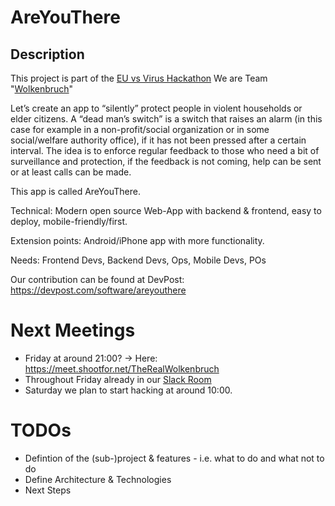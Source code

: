 # AreYouThere

## Description

This project is part of the [EU vs Virus Hackathon](https://euvsvirus.org/)
We are Team "[Wolkenbruch](https://github.com/TheRealWolkenbruch/)"

Let’s create an app to “silently” protect people in violent households or elder citizens. A “dead man’s switch” is a switch that raises an alarm (in this case for example in a non-profit/social organization or in some social/welfare authority office), if it has not been pressed after a certain interval. The idea is to enforce regular feedback to those who need a bit of surveillance and protection, if the feedback is not coming, help can be sent or at least calls can be made.

This app is called AreYouThere.

Technical: Modern open source Web-App with backend & frontend, easy to deploy, mobile-friendly/first.

Extension points: Android/iPhone app with more functionality.

Needs: Frontend Devs, Backend Devs, Ops, Mobile Devs, POs

Our contribution can be found at DevPost:
https://devpost.com/software/areyouthere


# Next Meetings

* Friday at around 21:00? -> Here: https://meet.shootfor.net/TheRealWolkenbruch
* Throughout Friday already in our [Slack Room](https://euvsvirus.slack.com/archives/C012AS1TR36)
* Saturday we plan to start hacking at around 10:00.


# TODOs

* Defintion of the (sub-)project & features - i.e. what to do and what not to do
* Define Architecture & Technologies
* Next Steps
